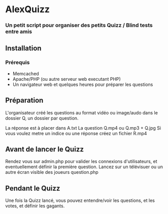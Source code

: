 # AlexQuizz 

### Un petit script pour organiser des petits Quizz / Blind tests entre amis

## Installation

### Prérequis

- Memcached
- Apache/PHP (ou autre serveur web executant PHP)
- Un navigateur web et quelques heures pour préparer les questions

## Préparation 

L'organisateur créé les questions au format vidéo ou image/audo dans le dossier Q, un dossier par question.

La réponse est à placer dans A.txt
La question Q.mp4 ou Q.mp3 + Q.jpg
Si vous voulez metre un indice ou une réponse créez un fichier R.mp4

## Avant de lancer le Quizz

Rendez vous sur admin.php pour valider les connexions d'utilisateurs, et eventuellement définir la première question.
Lancez sur un télévisuer ou un autre écran visible des joueurs question.php

## Pendant le Quizz

Une fois la Quizz lancé, vous pouvez entendre/voir les questions, et les votes, et définir les gagants.
